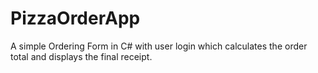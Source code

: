 # PizzaOrderApp

A simple Ordering Form in C# with user login which calculates the order total and displays the final receipt. 
